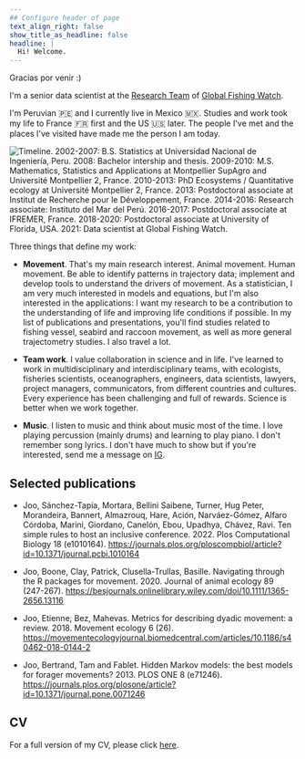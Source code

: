 ```yaml
---
## Configure header of page
text_align_right: false
show_title_as_headline: false
headline: |
  Hi! Welcome.
---
```


<!-- this is a subheadline -->

Gracias por venir :)

I'm a senior data scientist at the [Research Team](https://globalfishingwatch.org/research/) 
of [Global Fishing Watch](https://globalfishingwatch.org/). 

I'm Peruvian :peru:
and I currently live in Mexico :mexico:. Studies and work took my life to France
:fr: first and the US :us: later. The people I've met and the places I've visited 
have made me the person I am today. 

![Timeline. 2002-2007: B.S. Statistics at Universidad Nacional de Ingeniería, Peru.
2008: Bachelor intership and thesis. 2009-2010: M.S. Mathematics, Statistics and
Applications at Montpellier SupAgro and Université Montpellier 2, France. 
2010-2013: PhD Ecosystems / Quantitative ecology at Université Montpellier 2,
France. 2013: Postdoctoral associate at Institut de Recherche pour le 
Développement, France. 2014-2016: Research associate: Instituto del Mar del Perú.
2016-2017: Postdoctoral associate at IFREMER, France. 2018-2020: Postdoctoral
associate at University of Florida, USA. 2021: Data scientist at Global Fishing
Watch.](/img/cv.png)

Three things that define my work:

* **Movement**. That's my main research interest. Animal movement. Human
movement. Be able to identify patterns in trajectory data; implement and develop
tools to understand the drivers of movement. As a statistician, I am very much
interested in models and equations, but I'm also interested in the applications:
I want my research to be a contribution to the understanding of life and 
improving life conditions if possible. 
In my list of publications and presentations, you'll find
studies related to fishing vessel, seabird and raccoon movement, as well as more
general trajectometry studies. I also travel a lot. 

* **Team work**. I value collaboration in science and in life. I've learned to
work in multidisciplinary and interdisciplinary teams, with ecologists,
fisheries scientists, oceanographers, engineers, data scientists, lawyers, 
project managers, communicators, from different
countries and cultures. Every experience has been challenging and full of
rewards. Science is better when we work together.

* **Music**. I listen to music and think about music most of the time. I love 
playing percussion (mainly drums) and learning to play piano. I don't 
remember song lyrics. I don't have much to show but if you're interested, send me
a message on [IG](https://www.instagram.com/kaori_drummer/).


## Selected publications

  *   Joo, Sánchez-Tapia, Mortara, Bellini Saibene, Turner, Hug Peter, Morandeira, 
Bannert, Almazrouq, Hare, Ación, Narváez-Gómez, Alfaro Córdoba, Marini, Giordano, 
Canelón, Ebou, Upadhya, Chávez, Ravi. Ten simple rules to host an inclusive conference. 2022. Plos Computational Biology 18 (e1010164). 
https://journals.plos.org/ploscompbiol/article?id=10.1371/journal.pcbi.1010164

  *   Joo, Boone, Clay, Patrick, Clusella-Trullas, Basille. Navigating through the R
packages for movement. 2020. Journal of animal ecology 89 (247-267). https://besjournals.onlinelibrary.wiley.com/doi/10.1111/1365-2656.13116

  *   Joo, Etienne, Bez, Mahevas. Metrics for describing dyadic movement: a review. 2018. Movement ecology 6 (26). https://movementecologyjournal.biomedcentral.com/articles/10.1186/s40462-018-0144-2

  *   Joo, Bertrand, Tam and Fablet. Hidden Markov models: the best models for forager movements? 2013. PLOS ONE 8 (e71246). https://journals.plos.org/plosone/article?id=10.1371/journal.pone.0071246


## CV

For a full version of my CV, please click [here](cv/Curriculum_Vitae.pdf). 
